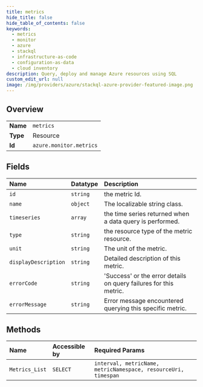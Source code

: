 ```yaml
---
title: metrics
hide_title: false
hide_table_of_contents: false
keywords:
  - metrics
  - monitor
  - azure    
  - stackql
  - infrastructure-as-code
  - configuration-as-data
  - cloud inventory
description: Query, deploy and manage Azure resources using SQL
custom_edit_url: null
image: /img/providers/azure/stackql-azure-provider-featured-image.png
---
```

  
    

## Overview
<table><tbody>
<tr><td><b>Name</b></td><td><code>metrics</code></td></tr>
<tr><td><b>Type</b></td><td>Resource</td></tr>
<tr><td><b>Id</b></td><td><code>azure.monitor.metrics</code></td></tr>
</tbody></table>

## Fields
| Name | Datatype | Description |
|:-----|:---------|:------------|
| `id` | `string` | the metric Id. |
| `name` | `object` | The localizable string class. |
| `timeseries` | `array` | the time series returned when a data query is performed. |
| `type` | `string` | the resource type of the metric resource. |
| `unit` | `string` | The unit of the metric. |
| `displayDescription` | `string` | Detailed description of this metric. |
| `errorCode` | `string` | 'Success' or the error details on query failures for this metric. |
| `errorMessage` | `string` | Error message encountered querying this specific metric. |
## Methods
| Name | Accessible by | Required Params |
|:-----|:--------------|:----------------|
| `Metrics_List` | `SELECT` | `interval, metricName, metricNamespace, resourceUri, timespan` |
